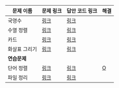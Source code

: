 |문제 이름|문제 링크|답안 코드 링크|해결|
|---|---|---|---|
|국영수|[링크](http://boj.kr/10825)|[링크](https://github.com/rhs0266/FastCampus/tree/main/%EA%B0%95%EC%9D%98%20%EC%9E%90%EB%A3%8C/02-%EC%95%8C%EA%B3%A0%EB%A6%AC%EC%A6%98/03~04-정렬/문제별%20코드/10825-국영수)||
|수열 정렬|[링크](http://boj.kr/1015)|[링크](https://github.com/rhs0266/FastCampus/tree/main/%EA%B0%95%EC%9D%98%20%EC%9E%90%EB%A3%8C/02-%EC%95%8C%EA%B3%A0%EB%A6%AC%EC%A6%98/03~04-정렬/문제별%20코드/1015-수열%20정렬)||
|카드|[링크](http://boj.kr/11652)|[링크](https://github.com/rhs0266/FastCampus/tree/main/%EA%B0%95%EC%9D%98%20%EC%9E%90%EB%A3%8C/02-%EC%95%8C%EA%B3%A0%EB%A6%AC%EC%A6%98/03~04-정렬/문제별%20코드/11652-카드)||
|화살표 그리기|[링크](http://boj.kr/15970)|[링크](https://github.com/rhs0266/FastCampus/tree/main/%EA%B0%95%EC%9D%98%20%EC%9E%90%EB%A3%8C/02-%EC%95%8C%EA%B3%A0%EB%A6%AC%EC%A6%98/03~04-정렬/문제별%20코드/15970-화살표%20그리기)||
|**연습문제**|
|단어 정렬|[링크](http://boj.kr/1181)|[링크](https://github.com/rhs0266/FastCampus/tree/main/%EA%B0%95%EC%9D%98%20%EC%9E%90%EB%A3%8C/02-%EC%95%8C%EA%B3%A0%EB%A6%AC%EC%A6%98/03~04-정렬/문제별%20코드/1181-단어%20정렬)|[O](https://github.com/DongwookKim0823/Algorithm/blob/master/Baekjoon%20Online%20Judge/1181.py)|
|파일 정리|[링크](http://boj.kr/20291)|[링크](https://github.com/rhs0266/FastCampus/tree/main/%EA%B0%95%EC%9D%98%20%EC%9E%90%EB%A3%8C/02-%EC%95%8C%EA%B3%A0%EB%A6%AC%EC%A6%98/03~04-정렬/문제별%20코드/20291-파일%20정리)||
